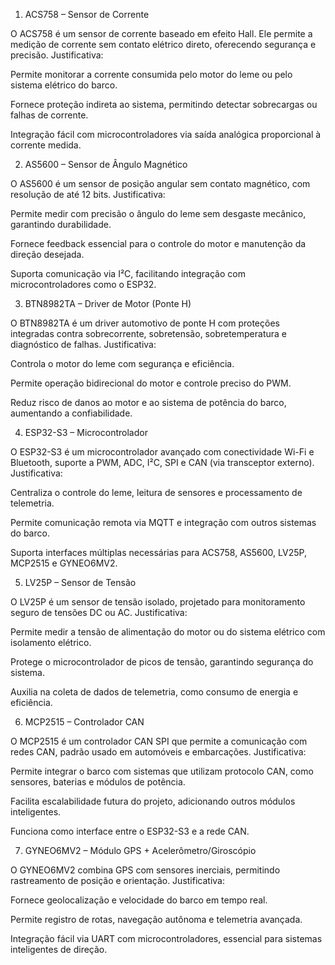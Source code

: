 1. ACS758 – Sensor de Corrente

O ACS758 é um sensor de corrente baseado em efeito Hall. Ele permite a medição de corrente sem contato elétrico direto, oferecendo segurança e precisão.
Justificativa:

Permite monitorar a corrente consumida pelo motor do leme ou pelo sistema elétrico do barco.

Fornece proteção indireta ao sistema, permitindo detectar sobrecargas ou falhas de corrente.

Integração fácil com microcontroladores via saída analógica proporcional à corrente medida.

2. AS5600 – Sensor de Ângulo Magnético

O AS5600 é um sensor de posição angular sem contato magnético, com resolução de até 12 bits.
Justificativa:

Permite medir com precisão o ângulo do leme sem desgaste mecânico, garantindo durabilidade.

Fornece feedback essencial para o controle do motor e manutenção da direção desejada.

Suporta comunicação via I²C, facilitando integração com microcontroladores como o ESP32.

3. BTN8982TA – Driver de Motor (Ponte H)

O BTN8982TA é um driver automotivo de ponte H com proteções integradas contra sobrecorrente, sobretensão, sobretemperatura e diagnóstico de falhas.
Justificativa:

Controla o motor do leme com segurança e eficiência.

Permite operação bidirecional do motor e controle preciso do PWM.

Reduz risco de danos ao motor e ao sistema de potência do barco, aumentando a confiabilidade.

4. ESP32-S3 – Microcontrolador

O ESP32-S3 é um microcontrolador avançado com conectividade Wi-Fi e Bluetooth, suporte a PWM, ADC, I²C, SPI e CAN (via transceptor externo).
Justificativa:

Centraliza o controle do leme, leitura de sensores e processamento de telemetria.

Permite comunicação remota via MQTT e integração com outros sistemas do barco.

Suporta interfaces múltiplas necessárias para ACS758, AS5600, LV25P, MCP2515 e GYNEO6MV2.

5. LV25P – Sensor de Tensão

O LV25P é um sensor de tensão isolado, projetado para monitoramento seguro de tensões DC ou AC.
Justificativa:

Permite medir a tensão de alimentação do motor ou do sistema elétrico com isolamento elétrico.

Protege o microcontrolador de picos de tensão, garantindo segurança do sistema.

Auxilia na coleta de dados de telemetria, como consumo de energia e eficiência.

6. MCP2515 – Controlador CAN

O MCP2515 é um controlador CAN SPI que permite a comunicação com redes CAN, padrão usado em automóveis e embarcações.
Justificativa:

Permite integrar o barco com sistemas que utilizam protocolo CAN, como sensores, baterias e módulos de potência.

Facilita escalabilidade futura do projeto, adicionando outros módulos inteligentes.

Funciona como interface entre o ESP32-S3 e a rede CAN.

7. GYNEO6MV2 – Módulo GPS + Acelerômetro/Giroscópio

O GYNEO6MV2 combina GPS com sensores inerciais, permitindo rastreamento de posição e orientação.
Justificativa:

Fornece geolocalização e velocidade do barco em tempo real.

Permite registro de rotas, navegação autônoma e telemetria avançada.

Integração fácil via UART com microcontroladores, essencial para sistemas inteligentes de direção.
